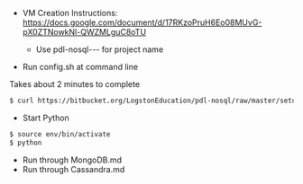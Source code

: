 - VM Creation Instructions: https://docs.google.com/document/d/17RKzoPruH6Eo08MUvG-pX0ZTNowkNl-QWZMLguC8oTU

    - Use pdl-nosql-<year>-<semester>-<UNI> for project name

- Run config.sh at command line

Takes about 2 minutes to complete

```sh
$ curl https://bitbucket.org/LogstonEducation/pdl-nosql/raw/master/setup.sh | bash
```

- Start Python

```sh
$ source env/bin/activate
$ python
```

- Run through MongoDB.md
- Run through Cassandra.md
